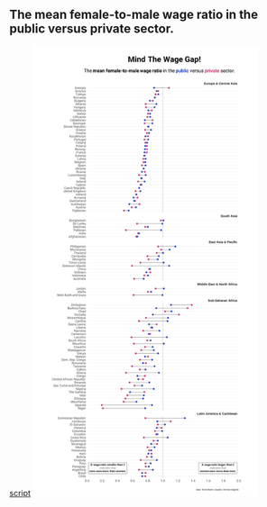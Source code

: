 ## The mean female-to-male wage ratio in the public versus private sector.
[script](https://github.com/aalgenib/tidytuesday/blob/main/2024/week_18/tt_2024w18.R)
<img src="tt_2024w18.png" alt="wage ratio" width="400"/>
